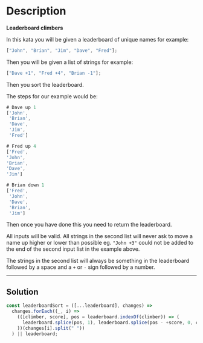 # Description

**Leaderboard climbers**

In this kata you will be given a leaderboard of unique names for example:

```js
["John", "Brian", "Jim", "Dave", "Fred"];
```

Then you will be given a list of strings for example:

```js
["Dave +1", "Fred +4", "Brian -1"];
```

Then you sort the leaderboard.

The steps for our example would be:

```js
# Dave up 1
['John',
 'Brian',
 'Dave',
 'Jim',
 'Fred']
```

```js
# Fred up 4
['Fred',
'John',
'Brian',
'Dave',
'Jim']
```

```js
# Brian down 1
['Fred',
 'John',
 'Dave',
 'Brian',
 'Jim']
```

Then once you have done this you need to return the leaderboard.

All inputs will be valid. All strings in the second list will never ask to move a name up higher or lower than possible eg. `"John +3"` could not be added to the end of the second input list in the example above.

The strings in the second list will always be something in the leaderboard followed by a space and a `+` or `-` sign followed by a number.

---

## Solution

```js
const leaderboardSort = ([...leaderboard], changes) =>
  changes.forEach((_, i) =>
    (([climber, score], pos = leaderboard.indexOf(climber)) => (
      leaderboard.splice(pos, 1), leaderboard.splice(pos - +score, 0, climber)
    ))(changes[i].split(" "))
  ) || leaderboard;
```
